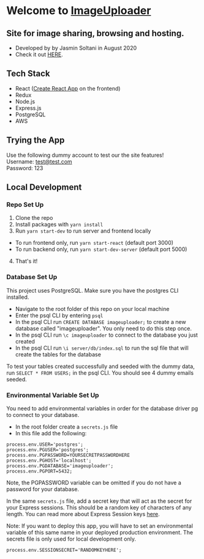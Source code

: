 # Welcome to [ImageUploader](https://shielded-cove-08964.herokuapp.com/)
## Site for image sharing, browsing and hosting.

- Developed by by Jasmin Soltani in August 2020
- Check it out [HERE](https://shielded-cove-08964.herokuapp.com/).

## Tech Stack
- React ([Create React App](https://github.com/facebook/create-react-app) on the frontend)
- Redux
- Node.js
- Express.js
- PostgreSQL
- AWS

## Trying the App
Use the following dummy account to test our the site features! <br />
Username: test@test.com <br />
Password: 123

## Local Development

### Repo Set Up
1. Clone the repo
2. Install packages with `yarn install`
3. Run `yarn start-dev` to run server and frontend locally
  - To run frontend only, run `yarn start-react` (default port 3000)
  - To run backend only, run `yarn start-dev-server` (default port 5000)
4. That's it!

### Database Set Up
This project uses PostgreSQL. Make sure you have the postgres CLI installed.
- Navigate to the root folder of this repo on your local machine
- Enter the psql CLI by entering `psql`
- In the psql CLI run `CREATE DATABASE imageuploader;` to create a new database called  "imageuploader". You only need to do this step once.
- In the psql CLI run `\c imageuploader` to connect to the database you just created
- In the psql CLI run `\i server/db/index.sql` to run the sql file that will create the tables for the database

To test your tables created successfully and seeded with the dummy data, run `SELECT * FROM USERS;` in the psql CLI. You should see 4 dummy emails seeded.

### Environmental Variable Set Up
You need to add environmental variables in order for the database driver pg to connect to your database.
- In the root folder create a `secrets.js` file
- In this file add the following:
```
process.env.USER='postgres';
process.env.PGUSER='postgres';
process.env.PGPASSWORD=YOURSECRETPASSWORDHERE
process.env.PGHOST='localhost';
process.env.PGDATABASE='imageuploader';
process.env.PGPORT=5432;
```
Note, the PGPASSWORD variable can be omitted if you do not have a password for your database.

In the same `secrets.js` file, add a secret key that will act as the secret for your Express sessions. This should be a random key of characters of any length. You can read more about Express Session keys [here](https://expressjs.com/en/resources/middleware/session.html).

Note: If you want to deploy this app, you will have to set an environmental variable of this same name in your deployed production environment. The secrets file is only used for local development only.

```
process.env.SESSIONSECRET='RANDOMKEYHERE';
```
